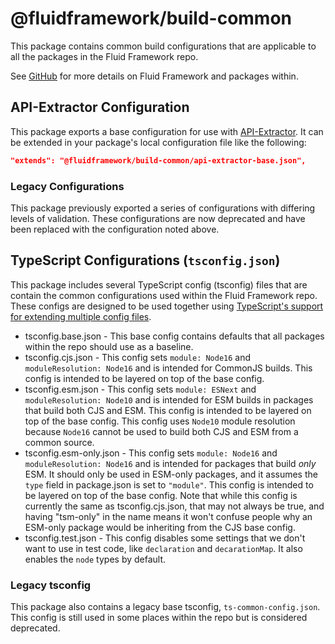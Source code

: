 # @fluidframework/build-common

This package contains common build configurations that are applicable to all the packages in the Fluid Framework repo.

See [GitHub](https://github.com/microsoft/FluidFramework) for more details on Fluid Framework and packages within.

## API-Extractor Configuration

This package exports a base configuration for use with [API-Extractor](https://api-extractor.com/).
It can be extended in your package's local configuration file like the following:

```json
"extends": "@fluidframework/build-common/api-extractor-base.json",
```

### Legacy Configurations

This package previously exported a series of configurations with differing levels of validation.
These configurations are now deprecated and have been replaced with the configuration noted above.

## TypeScript Configurations (`tsconfig.json`)

This package includes several TypeScript config (tsconfig) files that are contain the common configurations used within
the Fluid Framework repo. These configs are designed to be used together using [TypeScript's support for extending
multiple config
files](https://www.typescriptlang.org/docs/handbook/release-notes/typescript-5-0.html#supporting-multiple-configuration-files-in-extends).

-   tsconfig.base.json - This base config contains defaults that all packages within the repo should use as a baseline.
-   tsconfig.cjs.json - This config sets `module: Node16` and `moduleResolution: Node16` and is intended for CommonJS
    builds. This config is intended to be layered on top of the base config.
-   tsconfig.esm.json - This config sets `module: ESNext` and `moduleResolution: Node10` and is intended for ESM builds
    in packages that build both CJS and ESM. This config is intended to be layered on top of the base config. This config
    uses `Node10` module resolution because `Node16` cannot be used to build both CJS and ESM from a common source.
-   tsconfig.esm-only.json - This config sets `module: Node16` and `moduleResolution: Node16` and is intended for
    packages that build _only_ ESM. It should only be used in ESM-only packages, and it assumes the `type` field in
    package.json is set to `"module"`. This config is intended to be layered on top of the base config. Note that while
    this config is currently the same as tsconfig.cjs.json, that may not always be true, and having "tsm-only" in the
    name means it won't confuse people why an ESM-only package would be inheriting from the CJS base config.
-   tsconfig.test.json - This config disables some settings that we don't want to use in test code, like `declaration` and
    `decarationMap`. It also enables the `node` types by default.

### Legacy tsconfig

This package also contains a legacy base tsconfig, `ts-common-config.json`. This config is still used in some places
within the repo but is considered deprecated.

